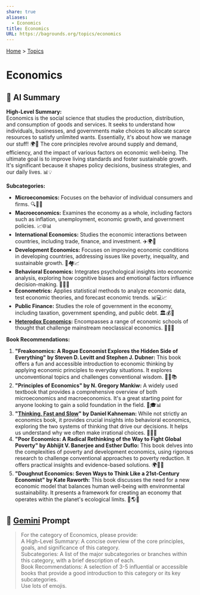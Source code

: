 ```yaml
---
share: true
aliases:
  - Economics
title: Economics
URL: https://bagrounds.org/topics/economics
---
```

[Home](../index.md) > [Topics](./index.md)  
# Economics  
## 🤖 AI Summary  
**High-Level Summary:**  
Economics is the social science that studies the production, distribution, and consumption of goods and services. It seeks to understand how individuals, businesses, and governments make choices to allocate scarce resources to satisfy unlimited wants. Essentially, it's about how we manage our stuff! 🌍💸 The core principles revolve around supply and demand, efficiency, and the impact of various factors on economic well-being. The ultimate goal is to improve living standards and foster sustainable growth. It's significant because it shapes policy decisions, business strategies, and our daily lives. 📊💡  
  
**Subcategories:**  
* **Microeconomics:** Focuses on the behavior of individual consumers and firms. 🔍👤💼  
* **Macroeconomics:** Examines the economy as a whole, including factors such as inflation, unemployment, economic growth, and government policies. 📈🌐📊  
* **International Economics:** Studies the economic interactions between countries, including trade, finance, and investment. ✈️🌍🤝  
* **Development Economics:** Focuses on improving economic conditions in developing countries, addressing issues like poverty, inequality, and sustainable growth. 🌱🏘️📈  
* **Behavioral Economics:** Integrates psychological insights into economic analysis, exploring how cognitive biases and emotional factors influence decision-making. 🧠🤔💸  
* **Econometrics:** Applies statistical methods to analyze economic data, test economic theories, and forecast economic trends. 📊💻📈  
* **Public Finance:** Studies the role of government in the economy, including taxation, government spending, and public debt. 🏛️💰📜  
* **[Heterodox Economics](./heterodox-economics.md):** Encompasses a range of economic schools of thought that challenge mainstream neoclassical economics. 🧐🔄💡  
  
**Book Recommendations:**  
1.  **"Freakonomics: A Rogue Economist Explores the Hidden Side of Everything" by Steven D. Levitt and Stephen J. Dubner:** This book offers a fun and accessible introduction to economic thinking by applying economic principles to everyday situations. It explores unconventional topics and challenges conventional wisdom. 🤯🎉📚  
2.  **"Principles of Economics" by N. Gregory Mankiw:** A widely used textbook that provides a comprehensive overview of both microeconomics and macroeconomics. It's a great starting point for anyone looking to gain a solid foundation in the field. 📖🎓📊  
3.  **"[Thinking, Fast and Slow](../books/thinking-fast-and-slow.md)" by Daniel Kahneman:** While not strictly an economics book, it provides crucial insights into behavioral economics, exploring the two systems of thinking that drive our decisions. It helps us understand why we often make irrational choices. 🧠💡🤔  
4.  **"Poor Economics: A Radical Rethinking of the Way to Fight Global Poverty" by Abhijit V. Banerjee and Esther Duflo:** This book delves into the complexities of poverty and development economics, using rigorous research to challenge conventional approaches to poverty reduction. It offers practical insights and evidence-based solutions. 🌍🤝🌱  
5.  **"Doughnut Economics: Seven Ways to Think Like a 21st-Century Economist" by Kate Raworth:** This book discusses the need for a new economic model that balances human well-being with environmental sustainability. It presents a framework for creating an economy that operates within the planet's ecological limits. 🍩🌎💚  
  
## 💬 [Gemini](https://gemini.google.com/app) Prompt  
> For the category of Economics, please provide:  
A High-Level Summary: A concise overview of the core principles, goals, and significance of this category.  
Subcategories: A list of the major subcategories or branches within this category, with a brief description of each.  
Book Recommendations: A selection of 3-5 influential or accessible books that provide a good introduction to this category or its key subcategories.  
Use lots of emojis.